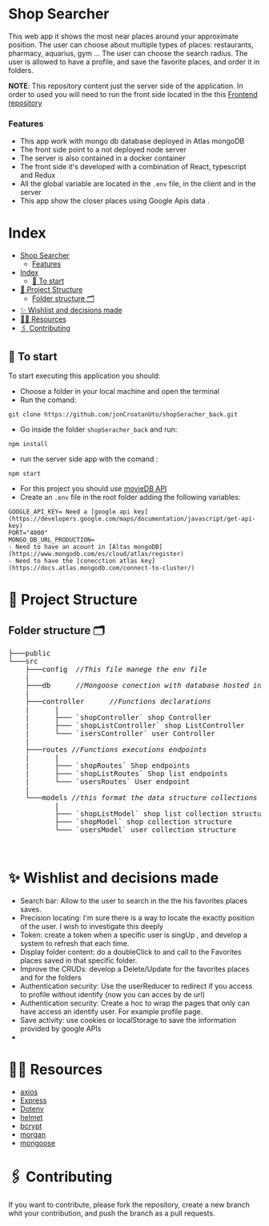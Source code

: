 # Shop Searcher

This web app it shows the most near places around your approximate position.
The user can choose about multiple types of places: restaurants, pharmacy, aquarius, gym ...
The user can choose the search radius.
The user is allowed to have a profile, and save the favorite places, and order it in folders.

**NOTE**: This repository content just the server side of the application. In order to used you will need to run the front side located in the this [ Frontend repository](https://github.com/jonCroatanUto/shopSeracher_front.git)

### Features

- This app work with mongo db database deployed in Atlas mongoDB
- The front side point to a not deployed node server
- The server is also contained in a docker container
- The front side it's developed with a combination of React, typescript and Redux
- All the global variable are located in the `.env` file, in the client and in the server
- This app show the closer places using Google Apis data .

# Index

- [Shop Searcher](#shop-searcher)
    - [Features](#features)
- [Index](#index)
  - [🚀 To start](#-to-start)
- [🦴 Project Structure](#-project-structure)
  - [Folder structure 🗂](#folder-structure-)
- [✨ Wishlist and decisions made](#-wishlist-and-decisions-made)
- [🕵️‍♂️ Resources](#️️-resources)
- [🖇️ Contributing](#️-contributing)

## 🚀 To start

To start executing this application you should:

- Choose a folder in your local machine and open the terminal
- Run the comand:

```
git clone https://github.com/jonCroatanUto/shopSeracher_back.git
```

- Go inside the folder `shopSeracher_back` and run:

```
npm install
```

- run the server side app with the comand :

```
npm start
```

- For this project you should use [movieDB API](https://developers.themoviedb.org/3)
- Create an `.env` file in the root folder adding the following variables:

```
GOOGLE_API_KEY= Need a [google api key](https://developers.google.com/maps/documentation/javascript/get-api-key)
PORT="4000"
MONGO_DB_URL_PRODUCTION=
- Need to have an acount in [Altas mongoDB](https://www.mongodb.com/es/cloud/atlas/register)
- Need to have the [conecction atlas key](https://docs.atlas.mongodb.com/connect-to-cluster/)

```

###

# 🦴 Project Structure

## Folder structure 🗂

<pre>
├───public
└───src
    ├───config  <i>//This file manege the env file  </i>
    |
    ├───db      <i>//Mongoose conection with database hosted in Atles mongoDB   </i>
    |	  
    ├───controller      <i>//Functions declarations  </i>
    |      | 
    |      ├─── `shopController` shop Controller
    |      ├─── `shopListController` shop ListController
    |      └─── `isersController` user Controller
    |     
    ├───routes <i>//Functions executions endpoints  </i>
    |      | 
    |      ├─── `shopRoutes` Shop endpoints 
    |      ├─── `shopListRoutes` Shop list endpoints 
    |      └─── `usersRoutes` User endpoint 
    |
    └───models <i>//this format the data structure collections   </i>
           | 
           ├─── `shopListModel` shop list collection structure
           ├─── `shopModel` shop collection structure
           └─── `usersModel` user collection structure
   

</pre>

# ✨ Wishlist and decisions made

- Search bar: Allow to the user to search in the the his favorites places saves.
- Precision locating: I'm sure there is a way to locate the exactly position of the user. I wish to investigate this deeply
- Token: create a token when a specific user is singUp , and develop a system to refresh that each time.
- Display folder content: do a doubleClick to and call to the Favorites places saved in that specific folder.
- Improve the CRUDs: develop a Delete/Update for the favorites places and for the folders
- Authentication security: Use the userReducer to redirect if you access to profile without identify (now you can acces by de url)
- Authentication security: Create a hoc to wrap the pages that only can have access an identify user. For example profile page.
- Save activity: use cookies or localStorage to save the information provided by google APIs
-

# 🕵️‍♂️ Resources

- [axios](https://www.npmjs.com/package/axios)
- [Express](https://expressjs.com/)
- [Dotenv](https://www.npmjs.com/package/dotenv)
- [helmet](https://helmetjs.github.io/)
- [bcrypt](https://www.npmjs.com/package/bcrypt)
- [morgan](https://www.npmjs.com/package/morgan)
- [mongoose](https://mongoosejs.com/docs/)

# 🖇️ Contributing

If you want to contribute, please fork the repository, create a new branch whit your contribution, and push the branch as a pull requests.

```

```

